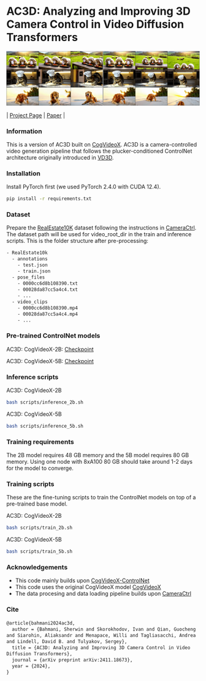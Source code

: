 # AC3D: Analyzing and Improving 3D Camera Control in Video Diffusion Transformers

![Teaser](./assets/teaser.png)

| [Project Page](https://snap-research.github.io/ac3d/) | [Paper](https://arxiv.org/abs/2411.18673) |
 
### Information

This is a version of AC3D built on [CogVideoX](https://github.com/THUDM/CogVideo/tree/main). AC3D is a camera-controlled video generation pipeline that follows the plucker-conditioned ControlNet architecture originally introduced in [VD3D](https://snap-research.github.io/vd3d/).

### Installation

Install PyTorch first (we used PyTorch 2.4.0 with CUDA 12.4).

```bash
pip install -r requirements.txt
```

### Dataset

Prepare the [RealEstate10K](https://google.github.io/realestate10k/download.html) dataset following the instructions in [CameraCtrl](https://github.com/hehao13/CameraCtrl). The dataset path will be used for video_root_dir in the train and inference scripts. This is the folder structure after pre-processing:

```
- RealEstate10k
  - annotations
    - test.json
    - train.json
  - pose_files
    - 0000cc6d8b108390.txt
    - 00028da87cc5a4c4.txt
    - ...
  - video_clips
    - 0000cc6d8b108390.mp4
    - 00028da87cc5a4c4.mp4
    - ...
```

### Pre-trained ControlNet models

AC3D: CogVideoX-2B: [Checkpoint](https://drive.google.com/file/d/1RmTnF7mJ65s5TSqr4k_cthZXMWesd3nA/view)

AC3D: CogVideoX-5B: [Checkpoint](https://drive.google.com/file/d/1QsfmLmb-_Pv_pSbLrmbqBBehc9Oo6A79/view)

### Inference scripts

AC3D: CogVideoX-2B
```bash
bash scripts/inference_2b.sh
```

AC3D: CogVideoX-5B
```bash
bash scripts/inference_5b.sh
```

### Training requirements

The 2B model requires 48 GB memory and the 5B model requires 80 GB memory. Using one node with 8xA100 80 GB should take around 1-2 days for the model to converge.

### Training scripts

These are the fine-tuning scripts to train the ControlNet models on top of a pre-trained base model.

AC3D: CogVideoX-2B
```bash
bash scripts/train_2b.sh
```

AC3D: CogVideoX-5B
```bash
bash scripts/train_5b.sh
```

### Acknowledgements

- This code mainly builds upon [CogVideoX-ControlNet](https://github.com/TheDenk/cogvideox-controlnet)
- This code uses the original CogVideoX model [CogVideoX](https://github.com/THUDM/CogVideo/tree/main)
- The data procesing and data loading pipeline builds upon [CameraCtrl](https://github.com/hehao13/CameraCtrl)

### Cite

```
@article{bahmani2024ac3d,
  author = {Bahmani, Sherwin and Skorokhodov, Ivan and Qian, Guocheng and Siarohin, Aliaksandr and Menapace, Willi and Tagliasacchi, Andrea and Lindell, David B. and Tulyakov, Sergey},
  title = {AC3D: Analyzing and Improving 3D Camera Control in Video Diffusion Transformers},
  journal = {arXiv preprint arXiv:2411.18673},
  year = {2024},
}
```

